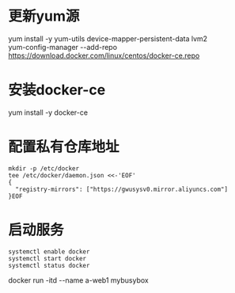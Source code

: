 

# 更新yum源  
yum install -y yum-utils device-mapper-persistent-data lvm2  
yum-config-manager --add-repo  https://download.docker.com/linux/centos/docker-ce.repo

# 安装docker-ce 
yum install -y docker-ce 



# 配置私有仓库地址  
```
mkdir -p /etc/docker
tee /etc/docker/daemon.json <<-'EOF'
{
  "registry-mirrors": ["https://gwusysv0.mirror.aliyuncs.com"]
}EOF
```

# 启动服务
```
systemctl enable docker
systemctl start docker  
systemctl status docker
```

docker run -itd --name a-web1 mybusybox   